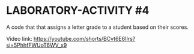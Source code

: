 # LABORATORY-ACTIVITY #4
A code that that assigns a letter grade to a student based on their scores.

Video link: https://youtube.com/shorts/BCvt6E6IIrs?si=5PhhfFWUoT6WV_x9

